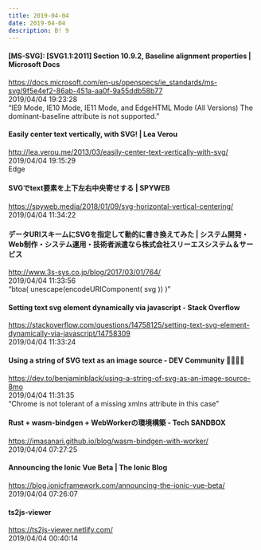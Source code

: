 ```yaml
---
title: 2019-04-04
date: 2019-04-04
description: B! 9
---
```


#### [MS-SVG]: [SVG1.1:2011] Section 10.9.2, Baseline alignment properties | Microsoft Docs
https://docs.microsoft.com/en-us/openspecs/ie_standards/ms-svg/9f5e4ef2-86ab-451a-aa0f-9a55ddb58b77<br>
2019/04/04 19:23:28<br>
“IE9 Mode, IE10 Mode, IE11 Mode, and EdgeHTML Mode (All Versions) The dominant-baseline attribute is not supported.”


#### Easily center text vertically, with SVG! | Lea Verou
http://lea.verou.me/2013/03/easily-center-text-vertically-with-svg/<br>
2019/04/04 19:15:29<br>
Edge


#### SVGでtext要素を上下左右中央寄せする | SPYWEB
https://spyweb.media/2018/01/09/svg-horizontal-vertical-centering/<br>
2019/04/04 11:34:22<br>


#### データURIスキームにSVGを指定して動的に書き換えてみた | システム開発・Web制作・システム運用・技術者派遣なら株式会社スリーエスシステム＆サービス
http://www.3s-sys.co.jp/blog/2017/03/01/764/<br>
2019/04/04 11:33:56<br>
“btoa( unescape(encodeURIComponent( svg )) )”


#### Setting text svg element dynamically via javascript - Stack Overflow
https://stackoverflow.com/questions/14758125/setting-text-svg-element-dynamically-via-javascript/14758309<br>
2019/04/04 11:33:24<br>


#### Using a string of SVG text as an image source - DEV Community 👩‍💻👨‍💻
https://dev.to/benjaminblack/using-a-string-of-svg-as-an-image-source-8mo<br>
2019/04/04 11:31:35<br>
“Chrome is not tolerant of a missing xmlns attribute in this case”


#### Rust + wasm-bindgen + WebWorkerの環境構築 - Tech SANDBOX
https://imasanari.github.io/blog/wasm-bindgen-with-worker/<br>
2019/04/04 07:27:25<br>


#### Announcing the Ionic Vue Beta  |  The Ionic Blog
https://blog.ionicframework.com/announcing-the-ionic-vue-beta/<br>
2019/04/04 07:26:07<br>


#### ts2js-viewer
https://ts2js-viewer.netlify.com/<br>
2019/04/04 00:40:14<br>


